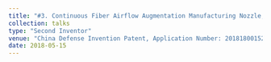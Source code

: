```yaml
---
title: "#3. Continuous Fiber Airflow Augmentation Manufacturing Nozzle, Manufacturing Method and Additive Manufacturing Equipment"
collection: talks
type: "Second Inventor"
venue: "China Defense Invention Patent, Application Number: 201818001521.8"
date: 2018-05-15
---
```

